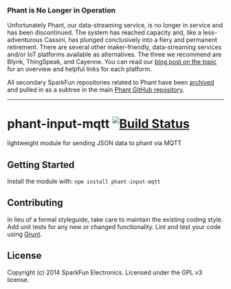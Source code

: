 ### Phant is No Longer in Operation

Unfortunately Phant, our data-streaming service, is no longer in service
and has been discontinued. The system has reached capacity and, like a less-adventurous Cassini,
has plunged conclusively into a fiery and permanent retirement. There are several 
other maker-friendly, data-streaming services and/or IoT platforms available 
as alternatives. The three we recommend are Blynk, ThingSpeak, and Cayenne. 
You can read our [blog post on the topic](https://www.sparkfun.com/news/2413)
for an overview and helpful links for each platform.

All secondary SparkFun repositories related to Phant have been [archived](https://github.com/blog/2460-archiving-repositories)
and pulled in as a subtree in the main [Phant GitHub repository](https://github.com/sparkfun/phant/tree/master/archived_PhantRepos).

---

# phant-input-mqtt [![Build Status](https://secure.travis-ci.org/sparkfun/phant-input-mqtt.png?branch=master)](http://travis-ci.org/sparkfun/phant-input-mqtt)

lightweight module for sending JSON data to phant via MQTT

## Getting Started
Install the module with: `npm install phant-input-mqtt`

## Contributing
In lieu of a formal styleguide, take care to maintain the existing coding style. Add unit tests for any new or changed functionality. Lint and test your code using [Grunt](http://gruntjs.com/).

## License
Copyright (c) 2014 SparkFun Electronics. Licensed under the GPL v3 license.
